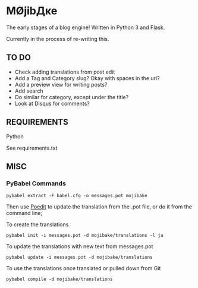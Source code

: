 ﻿MØjibДĸe
================================

The early stages of a blog engine!
Written in Python 3 and Flask.

Currently in the process of re-writing this.

TO DO
-------------------------
- Check adding translations from post edit
- Add a Tag and Category slug? Okay with spaces in the url?
- Add a preview view for writing posts?
- Add search
- Do similar for category, except under the title?
- Look at Disqus for comments?

REQUIREMENTS
-------------------------

Python

See requirements.txt

MISC
-------------------------

### PyBabel Commands ###
    pybabel extract -F babel.cfg -o messages.pot mojibake

Then use [Poedit](http://poedit.net/) to update the translation from the .pot file, or do it from the command line;

To create the translations

    pybabel init -i messages.pot -d mojibake/translations -l ja

To update the translations with new text from messages.pot

    pybabel update -i messages.pot -d mojibake/translations

To use the translations once translated or pulled down from Git

    pybabel compile -d mojibake/translations
